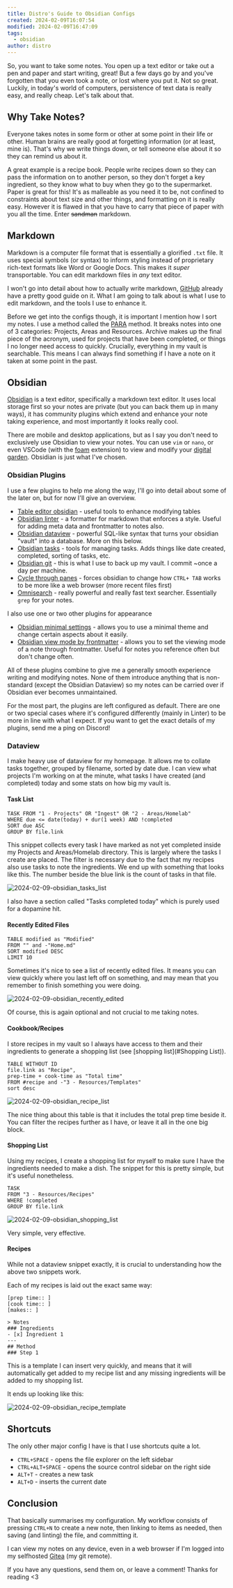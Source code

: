 ```yaml
---
title: Distro's Guide to Obsidian Configs
created: 2024-02-09T16:07:54
modified: 2024-02-09T16:47:09
tags:
  - obsidian
author: distro
---
```


So, you want to take some notes. You open up a text editor or take out a pen and paper and start writing, great! But a few days go by and you've forgotten that you even took a note, or lost where you put it. Not so great. Luckily, in today's world of computers, persistence of text data is really easy, and really cheap. Let's talk about that.

## Why Take Notes?

Everyone takes notes in some form or other at some point in their life or other. Human brains are really good at forgetting information (or at least, mine is). That's why we write things down, or tell someone else about it so they can remind us about it.

A great example is a recipe book. People write recipes down so they can pass the information on to another person, so they don't forget a key ingredient, so they know what to buy when they go to the supermarket. Paper is great for this! It's as malleable as you need it to be, not confined to constraints about text size and other things, and formatting on it is really easy. However it is flawed in that you have to carry that piece of paper with you all the time. Enter ~~sandman~~ markdown.

## Markdown

Markdown is a computer file format that is essentially a glorified `.txt` file. It uses special symbols (or syntax) to inform styling instead of proprietary rich-text formats like Word or Google Docs. This makes it _super_ transportable. You can edit markdown files in _any_ text editor.

I won't go into detail about how to actually write markdown, [GitHub](https://docs.github.com/en/get-started/writing-on-github/getting-started-with-writing-and-formatting-on-github/basic-writing-and-formatting-syntax) already have a pretty good guide on it. What I am going to talk about is what I use to edit markdown, and the tools I use to enhance it.

Before we get into the configs though, it is important I mention how I sort my notes. I use a method called the [PARA](https://fortelabs.com/blog/para/) method. It breaks notes into one of 3 categories: Projects, Areas and Resources. Archive makes up the final piece of the acronym, used for projects that have been completed, or things I no longer need access to quickly. Crucially, everything in my vault is searchable. This means I can always find something if I have a note on it taken at some point in the past.

## Obsidian

[Obsidian](https://obsidian.md) is a text editor, specifically a markdown text editor. It uses local storage first so your notes are private (but you can back them up in many ways), it has community plugins which extend and enhance your note taking experience, and most importantly it looks really cool.

There are mobile and desktop applications, but as I say you don't need to exclusively use Obsidian to view your notes. You can use `vim` or `nano`, or even VSCode (with the [foam](https://github.com/foambubble/foam) extension) to view and modify your [digital garden](https://maggieappleton.com/garden-history). Obsidian is just what I've chosen.

### Obsidian Plugins

I use a few plugins to help me along the way, I'll go into detail about some of the later on, but for now I'll give an overview.

- [Table editor obsidian](https://github.com/ganesshkumar/obsidian-table-editor) - useful tools to enhance modifying tables
- [Obsidian linter](https://github.com/platers/obsidian-linter) - a formatter for markdown that enforces a style. Useful for adding meta data and frontmatter to notes also.
- [Obsidian dataview](https://github.com/blacksmithgu/obsidian-dataview) - powerful SQL-like syntax that turns your obsidian "vault" into a database. More on this below.
- [Obsidian tasks](https://github.com/obsidian-tasks-group/obsidian-tasks) - tools for managing tasks. Adds things like date created, completed, sorting of tasks, etc.
- [Obsidian git](https://github.com/denolehov/obsidian-git) - this is what I use to back up my vault. I commit ~once a day per machine.
- [Cycle through panes](https://github.com/Vinzent03/tab-switcher) - forces obsidian to change how `CTRL+ TAB` works to be more like a web browser (more recent files first)
- [Omnisearch](https://github.com/scambier/obsidian-omnisearch) - really powerful and really fast text searcher. Essentially `grep` for your notes.

I also use one or two other plugins for appearance

- [Obsidian minimal settings](https://github.com/kepano/obsidian-minimal-settings) - allows you to use a minimal theme and change certain aspects about it easily.
- [Obsidian view mode by frontmatter](https://github.com/bwydoogh/obsidian-force-view-mode-of-note) - allows you to set the viewing mode of a note through frontmatter. Useful for notes you reference often but don't change often.

All of these plugins combine to give me a generally smooth experience writing and modifying notes. None of them introduce anything that is non-standard (except the Obsidian Dataview) so my notes can be carried over if Obsidian ever becomes unmaintained.

For the most part, the plugins are left configured as default. There are one or two special cases where it's configured differently (mainly in Linter) to be more in line with what I expect. If you want to get the exact details of my plugins, send me a ping on Discord!

### Dataview

I make heavy use of dataview for my homepage. It allows me to collate tasks together, grouped by filename, sorted by date due. I can view what projects I'm working on at the minute, what tasks I have created (and completed) today and some stats on how big my vault is.

#### Task List

```
TASK FROM "1 - Projects" OR "Ingest" OR "2 - Areas/Homelab"
WHERE due <= date(today) + dur(1 week) AND !completed
SORT due ASC
GROUP BY file.link
```

This snippet collects every task I have marked as not yet completed inside my Projects and Areas/Homelab directory. This is largely where the tasks I create are placed. The filter is necessary due to the fact that my recipes also use tasks to note the ingredients. We end up with something that looks like this. The number beside the blue link is the count of tasks in that file.

![2024-02-09-obsidian_tasks_list](../res/2024-02-09-obsidian_tasks_list.png)

I also have a section called "Tasks completed today" which is purely used for a dopamine hit.

#### Recently Edited Files

```
TABLE modified as "Modified"
FROM "" and -"Home.md" 
SORT modified DESC
LIMIT 10
```

Sometimes it's nice to see a list of recently edited files. It means you can view quickly where you last left off on something, and may mean that you remember to finish something you were doing.

![2024-02-09-obsidian_recently_edited](../res/2024-02-09-obsidian_recently_edited.png)

Of course, this is again optional and not crucial to me taking notes.

#### Cookbook/Recipes

I store recipes in my vault so I always have access to them and their ingredients to generate a shopping list (see [shopping list](#Shopping List)).

```
TABLE WITHOUT ID
file.link as "Recipe", 
prep-time + cook-time as "Total time"
FROM #recipe and -"3 - Resources/Templates" 
sort desc
```

![2024-02-09-obsidian_recipe_list](../res/2024-02-09-obsidian_recipe_list.png)

The nice thing about this table is that it includes the total prep time beside it. You can filter the recipes further as I have, or leave it all in the one big block.

#### Shopping List

Using my recipes, I create a shopping list for myself to make sure I have the ingredients needed to make a dish. The snippet for this is pretty simple, but it's useful nonetheless.

```
TASK
FROM "3 - Resources/Recipes" 
WHERE !completed
GROUP BY file.link
```

![2024-02-09-obsidian_shopping_list](../res/2024-02-09-obsidian_shopping_list.png)

Very simple, very effective.

#### Recipes

While not a dataview snippet exactly, it is crucial to understanding how the above two snippets work.

Each of my recipes is laid out the exact same way:

```
[prep time:: ]
[cook time:: ]
[makes:: ]

> Notes
### Ingredients
- [x] Ingredient 1
---
## Method
### Step 1
```

This is a template I can insert very quickly, and means that it will automatically get added to my recipe list and any missing ingredients will be added to my shopping list.

It ends up looking like this:

![2024-02-09-obsidian_recipe_template](../res/2024-02-09-obsidian_recipe_template.png)

## Shortcuts

The only other major config I have is that I use shortcuts quite a lot.

- `CTRL+SPACE` - opens the file explorer on the left sidebar
- `CTRL+ALT+SPACE` - opens the source control sidebar on the right side
- `ALT+T` - creates a new task
- `ALT+D` - inserts the current date

## Conclusion

That basically summarises my configuration. My workflow consists of pressing `CTRL+N` to create a new note, then linking to items as needed, then saving (and linting) the file, and committing it.

I can view my notes on any device, even in a web browser if I'm logged into my selfhosted [Gitea](https://about.gitea.com/) (my git remote).

If you have any questions, send them on, or leave a comment! Thanks for reading <3
